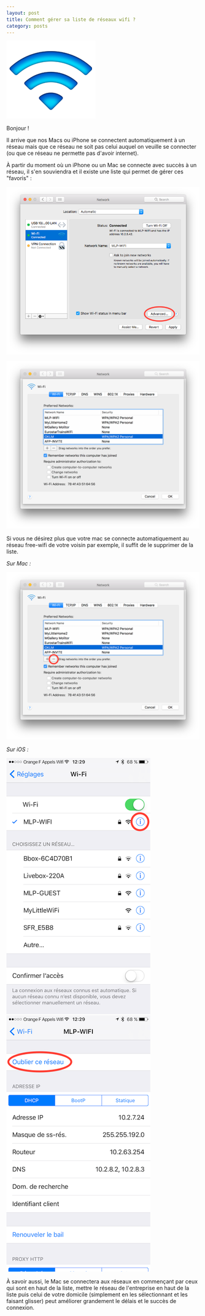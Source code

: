 ```yaml
---
layout: post
title: Comment gérer sa liste de réseaux wifi ?
category: posts
---
```


![Wifi-icon](/images/wifi_lg.png)


Bonjour !

Il arrive que nos Macs ou iPhone se connectent automatiquement à un réseau mais que ce réseau ne soit pas celui auquel on veuille se connecter (ou que ce réseau ne permette pas d'avoir internet). 

À partir du moment où un iPhone ou un Mac se connecte avec succès à un réseau, il s'en souviendra et il existe une liste qui permet de gérer ces "favoris" :

![sshot_prefs_wifi_0](/images/sshot_prefs_wifi_0.png)

![sshot_prefs_wifi_1](/images/sshot_prefs_wifi_1.png)

Si vous ne désirez plus que votre mac se connecte automatiquement au réseau free-wifi de votre voisin par exemple, il suffit de le supprimer de la liste.
 
*Sur Mac :*

![sshot_prefs_wifi_2](/images/sshot_prefs_wifi_2.png)

*Sur iOS :*

![IMG_0189](/images/IMG_0189.PNG)   ![IMG_0190](/images/IMG_0190.PNG)


À savoir aussi, le Mac se connectera aux réseaux en commençant par ceux qui sont en haut de la liste, mettre le réseau de l'entreprise en haut de la liste puis celui de votre domicile (simplement en les sélectionnant et les faisant glisser) peut améliorer grandement le délais et le succès de connexion.
